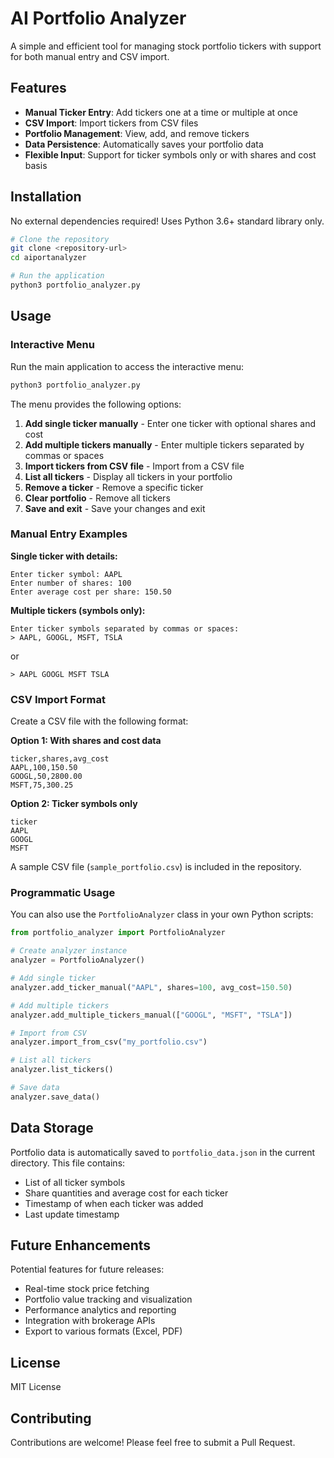 # AI Portfolio Analyzer

A simple and efficient tool for managing stock portfolio tickers with support for both manual entry and CSV import.

## Features

- **Manual Ticker Entry**: Add tickers one at a time or multiple at once
- **CSV Import**: Import tickers from CSV files
- **Portfolio Management**: View, add, and remove tickers
- **Data Persistence**: Automatically saves your portfolio data
- **Flexible Input**: Support for ticker symbols only or with shares and cost basis

## Installation

No external dependencies required! Uses Python 3.6+ standard library only.

```bash
# Clone the repository
git clone <repository-url>
cd aiportanalyzer

# Run the application
python3 portfolio_analyzer.py
```

## Usage

### Interactive Menu

Run the main application to access the interactive menu:

```bash
python3 portfolio_analyzer.py
```

The menu provides the following options:

1. **Add single ticker manually** - Enter one ticker with optional shares and cost
2. **Add multiple tickers manually** - Enter multiple tickers separated by commas or spaces
3. **Import tickers from CSV file** - Import from a CSV file
4. **List all tickers** - Display all tickers in your portfolio
5. **Remove a ticker** - Remove a specific ticker
6. **Clear portfolio** - Remove all tickers
7. **Save and exit** - Save your changes and exit

### Manual Entry Examples

**Single ticker with details:**
```
Enter ticker symbol: AAPL
Enter number of shares: 100
Enter average cost per share: 150.50
```

**Multiple tickers (symbols only):**
```
Enter ticker symbols separated by commas or spaces:
> AAPL, GOOGL, MSFT, TSLA
```

or

```
> AAPL GOOGL MSFT TSLA
```

### CSV Import Format

Create a CSV file with the following format:

**Option 1: With shares and cost data**
```csv
ticker,shares,avg_cost
AAPL,100,150.50
GOOGL,50,2800.00
MSFT,75,300.25
```

**Option 2: Ticker symbols only**
```csv
ticker
AAPL
GOOGL
MSFT
```

A sample CSV file (`sample_portfolio.csv`) is included in the repository.

### Programmatic Usage

You can also use the `PortfolioAnalyzer` class in your own Python scripts:

```python
from portfolio_analyzer import PortfolioAnalyzer

# Create analyzer instance
analyzer = PortfolioAnalyzer()

# Add single ticker
analyzer.add_ticker_manual("AAPL", shares=100, avg_cost=150.50)

# Add multiple tickers
analyzer.add_multiple_tickers_manual(["GOOGL", "MSFT", "TSLA"])

# Import from CSV
analyzer.import_from_csv("my_portfolio.csv")

# List all tickers
analyzer.list_tickers()

# Save data
analyzer.save_data()
```

## Data Storage

Portfolio data is automatically saved to `portfolio_data.json` in the current directory. This file contains:
- List of all ticker symbols
- Share quantities and average cost for each ticker
- Timestamp of when each ticker was added
- Last update timestamp

## Future Enhancements

Potential features for future releases:
- Real-time stock price fetching
- Portfolio value tracking and visualization
- Performance analytics and reporting
- Integration with brokerage APIs
- Export to various formats (Excel, PDF)

## License

MIT License

## Contributing

Contributions are welcome! Please feel free to submit a Pull Request.